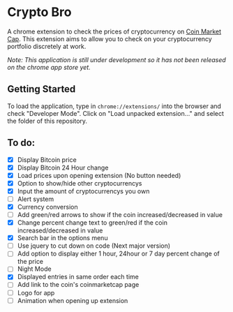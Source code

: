 # Crypto Bro
A chrome extension to check the prices of cryptocurrency on [Coin Market Cap](https://coinmarketcap.com/). This extension aims to allow you to check on your cryptocurrency portfolio discretely at work.

*Note: This application is still under development so it has not been released on the chrome app store yet.*

## Getting Started
To load the application, type in `chrome://extensions/` into the browser and check "Developer Mode". Click on "Load unpacked extension..." and select the folder of this repository. 

## To do:
- [x] Display Bitcoin price
- [x] Display Bitcoin 24 Hour change
- [x] Load prices upon opening extension (No button needed)
- [x] Option to show/hide other cryptocurrencys
- [x] Input the amount of cryptocurrencys you own
- [ ] Alert system
- [x] Currency conversion
- [ ] Add green/red arrows to show if the coin increased/decreased in value
- [x] Change percent change text to green/red if the coin increased/decreased in value
- [x] Search bar in the options menu
- [ ] Use jquery to cut down on code (Next major version)
- [ ] Add option to display either 1 hour, 24hour or 7 day percent change of the price
- [ ] Night Mode
- [x] Displayed entries in same order each time
- [ ] Add link to the coin's coinmarketcap page
- [ ] Logo for app
- [ ] Animation when opening up extension